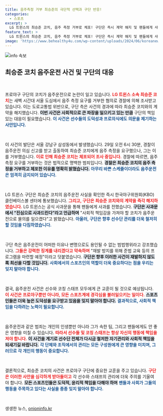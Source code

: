 ```yaml
---
title: 음주측정 거부 최승준의 극단적 선택과 구단 반응!
categories:
  - 스포츠
excerpt: >
  LG 트윈스의 최승준 코치, 음주 측정 거부로 체포! 구단은 즉시 계약 해지 및 팬들에게 사과문을 발표. “음주운전은 결코 용인될 수 없는 범죄”라는 강력한 메시지와 함께 선수단 관리 강화에 나선다. 클릭하여 더불어 알림받기!
feature_text: >
  LG 트윈스의 최승준 코치, 음주 측정 거부로 체포! 구단은 즉시 계약 해지 및 팬들에게 사과문을 발표. “음주운전은 결코 용인될 수 없는 범죄”라는 강력한 메시지와 함께 선수단 관리 강화에 나선다. 클릭하여 더불어 알림받기!
image: 'https://www.behealthy4u.com/wp-content/uploads/2024/06/koreanews.jpg'
---
```


<p><img src="https://www.behealthy4u.com/wp-content/uploads/2024/06/koreanews.jpg" alt="info 속보" /></p>

<h2 data-ke-size="size26">최승준 코치 음주운전 사건 및 구단의 대응</h2>

<p data-ke-size="size16">&nbsp;</p>

<p>프로야구 구단의 코치가 음주운전으로 논란이 일고 있습니다. <b><span style="color: #ee2323;">LG 트윈스 소속 최승준 코치</span></b>는 새벽 시간대 서울 도심에서 음주 측정 요구를 거부한 혐의로 경찰에 의해 조사받고 있습니다. 이는 도로교통법 위반으로, 구단 측은 사건의 경과에 따라 최승준 코치와의 계약을 해지했습니다. <b><span style="background-color: #21538527;">이번 사건은 사회적으로 큰 파장을 일으키고 있는 만큼</span></b> 구단의 책임 있는 대응이 필요했습니다. <b><span style="color: #1a5490;">이 사건은 선수들의 도덕성과 프로의식에도 의문을 제기하는 사안입니다.</span></b></p>

<p data-ke-size="size16">&nbsp;</p>

<p>이 사건의 발단은 서울 강남구 삼성동에서 발생했습니다. 29일 오전 6시 30분, 경찰이 음주운전 의심 신고를 받고 출동하여 최승준 코치에게 음주 측정을 요구했으나, 그는 이를 거부했습니다. <b><span style="color: #ee2323;">이로 인해 최승준 코치는 체포되어 조사 중입니다.</span></b> 경찰에 따르면, 음주 측정 요구를 거부하는 것은 법적으로 명백한 범죄입니다. <b><span style="background-color: #21538527;">경찰은 최승준 코치의 음주 측정을 거부하고 체포한 이유를 명확히 밝혔습니다.</span></b> <b><span style="color: #1a5490;">아무리 바쁜 스케줄이더라도 음주운전은 엄격히 금지되어 있습니다.</span></b></p>

<p data-ke-size="size16">&nbsp;</p>

<p>LG 트윈스 구단은 최승준 코치의 음주운전 사실을 확인한 즉시 한국야구위원회(KBO) 클린베이스볼 센터에 통보했습니다. <b><span style="color: #ee2323;">그리고, 구단은 최승준 코치와의 계약을 즉각 해지하였습니다.</span></b> LG 트윈스는 공식 사과문을 통해 팬들에게 사과를 전했습니다. <b><span style="background-color: #21538527;">구단은 사과문에서 “진심으로 사과드린다”라고 언급하며</span></b> "사회적 책임감을 가져야 할 코치가 음주운전으로 물의를 일으켰다"고 밝혔습니다. <b><span style="color: #1a5490;">아울러, 구단은 향후 선수단 관리를 더욱 철저히 할 것임을 다짐하였습니다.</span></b></p>

<p data-ke-size="size16">&nbsp;</p>

<p>구단 측은 음주운전이 어떠한 이유나 변명으로도 용인될 수 없는 범법행위라고 강조했습니다. <b><span style="color: #ee2323;">그들은 강력한 징계를 내리겠다고 약속하며</span></b> "재발 방지를 위해 준법 교육 등의 프로그램을 마련할 예정"이라고 덧붙였습니다. <b><span style="background-color: #21538527;">구단은 향후 이러한 사건이 재발하지 않도록 최선을 다할 것입니다.</span></b> <b><span style="color: #1a5490;">사회에서의 스포츠인의 역할이 더욱 중요하다는 점을 우리는 잊지 말아야 합니다.</span></b></p>

<p data-ke-size="size16">&nbsp;</p>

<p>결국, 음주운전 사건은 선수와 코칭 스태프 모두에게 큰 교훈이 될 것으로 예상됩니다. <b><span style="color: #ee2323;">이 사건은 프로야구뿐만 아니라, 모든 스포츠계에 경각심을 불러일으키는 일이다.</span></b> <b><span style="background-color: #21538527;">스포츠인들은 더욱 높은 도덕성을 요구받고 있음을 잊지 말아야 합니다.</span></b> <b><span style="color: #1a5490;">결과적으로, 사회적 책임을 다하려는 노력이 필요합니다.</span></b></p>

<p data-ke-size="size16">&nbsp;</p>

<p>음주운전과 같은 범죄는 개인의 인생뿐만 아니라 그가 속한 팀, 그리고 팬들에게도 안 좋은 영향을 미칠 수 있습니다. <b><span style="color: #ee2323;">따라서 선수들 및 코칭 스태프는 항상 자신의 행동에 책임을 져야 합니다.</span></b> <b><span style="background-color: #21538527;">이 사건을 계기로 선수단 전체가 다시금 철저한 자기관리와 사회적 책임을 되새기길 바랍니다.</span></b> <b><span style="color: #1a5490;">각 단체와 조직에서의 관리는 모든 구성원에게 큰 영향을 미치며, 그러므로 각 개인의 행동이 중요합니다.</span></b> </p>

<p data-ke-size="size16">&nbsp;</p>

<p>결론적으로, 최승준 코치의 사건은 프로야구 구단에 중요한 교훈을 주고 있습니다. <b><span style="color: #ee2323;">구단은 이러한 사안을 심각하게 받아들이고</span></b> 각 선수와 스태프의 관리에 더욱 주의를 기울여야 합니다. <b><span style="background-color: #21538527;">모든 스포츠인들은 도덕적, 윤리적 책임을 다해야 하며</span></b> <b><span style="color: #1a5490;">팬들과 사회가 그들의 행동을 주목하고 있다는 사실을 종종 잊지 말아야 합니다.</span></b> </p>

<p data-ke-size="size16">&nbsp;</p>
생생한 뉴스, <a href="https://onioninfo.kr" rel="dofollow">onioninfo.kr</a>


